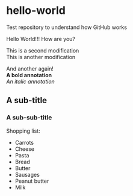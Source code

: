 # hello-world
Test repository to understand how GitHub works

Hello World!!! How are you?

This is a second modification <br/>
This is another modification

And another again! <br/>
**A bold annotation** <br/>
*An italic annotation*

## A sub-title
### A sub-sub-title

Shopping list:
* Carrots
* Cheese
* Pasta
* Bread
* Butter
* Sausages
* Peanut butter
* Milk